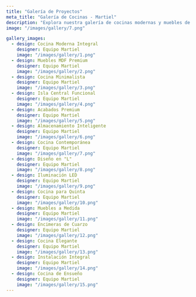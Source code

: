 ```yaml
---
title: "Galería de Proyectos"
meta_title: "Galería de Cocinas - Martiel"
description: "Explora nuestra galería de cocinas modernas y muebles de MDF realizados. Cada proyecto refleja nuestro compromiso con la calidad y el diseño."
image: "/images/gallery/7.png"

gallery_images:
  - design: Cocina Moderna Integral
    designer: Equipo Martiel
    image: "/images/gallery/1.png"
  - design: Muebles MDF Premium
    designer: Equipo Martiel  
    image: "/images/gallery/2.png"
  - design: Cocina Minimalista
    designer: Equipo Martiel
    image: "/images/gallery/3.png"
  - design: Isla Central Funcional
    designer: Equipo Martiel
    image: "/images/gallery/4.png"
  - design: Acabados Premium
    designer: Equipo Martiel
    image: "/images/gallery/5.png"
  - design: Almacenamiento Inteligente
    designer: Equipo Martiel
    image: "/images/gallery/6.png"
  - design: Cocina Contemporánea
    designer: Equipo Martiel
    image: "/images/gallery/7.png"
  - design: Diseño en "L"
    designer: Equipo Martiel
    image: "/images/gallery/8.png"
  - design: Iluminación LED
    designer: Equipo Martiel
    image: "/images/gallery/9.png"
  - design: Cocina para Quinta
    designer: Equipo Martiel
    image: "/images/gallery/10.png"
  - design: Muebles a Medida
    designer: Equipo Martiel
    image: "/images/gallery/11.png"
  - design: Encimeras de Cuarzo
    designer: Equipo Martiel
    image: "/images/gallery/12.png"
  - design: Cocina Elegante
    designer: Equipo Martiel
    image: "/images/gallery/13.png"
  - design: Instalación Integral
    designer: Equipo Martiel
    image: "/images/gallery/14.png"
  - design: Cocina de Ensueño
    designer: Equipo Martiel
    image: "/images/gallery/15.png"
---
```

